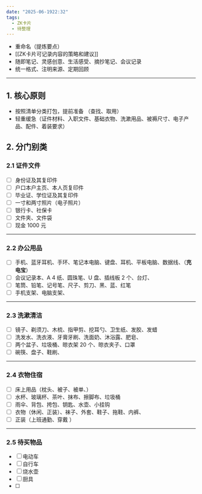 ```yaml
---
date: "2025-06-1922:32"
tags:
  - ZK卡片
  - 待整理
---
```

- 重命名（提炼要点）
- [[ZK卡片可记录内容的策略和建议]]
- 随即笔记、灵感创意、生活感受、摘抄笔记、会议记录
- 统一格式、注明来源、定期回顾
---
## 1. 核心原则 
- 按照清单分类打包，提前准备 （查找、取用）
- 轻重缓急（证件材料、入职文件、基础衣物、洗漱用品、被褥尺寸、电子产品、配件、着装要求）

## 2. 分门别类 
### 2.1 证件文件 
- [ ] 身份证及其复印件 
- [ ] 户口本户主页、本人页复印件
- [ ] 毕业证、学位证及其复印件 
- [ ] 一寸和两寸照片（电子照片）
- [ ] 银行卡、社保卡  
- [ ] 文件夹、文件袋 
- [ ] 现金 1000 元 
---
### 2.2 办公用品 
- [ ] 手机、蓝牙耳机、手环、笔记本电脑、键盘、耳机、平板电脑、数据线、（**充电宝**）
- [ ] 会议记录本、A 4 纸、圆珠笔、U 盘、插线板 2 个、台灯、
- [ ] 笔筒、铅笔、记号笔、尺子、剪刀、黑、蓝、红笔
- [ ] 手机支架、电脑支架、
---
### 2.3 洗漱清洁 
- [ ] 镜子、剃须刀、木梳、指甲剪、挖耳勺、卫生纸、发胶、发蜡 
- [ ] 洗发水、洗衣液、牙膏牙刷、洗面奶、沐浴露、肥皂、
- [ ] 两个盆子、垃圾桶、晾衣架 20 个、晾衣夹子、口罩 
- [ ] 碗筷、盘子、鞋刷、
---
### 2.4 衣物住宿
- [ ] 床上用品（枕头、被子、被单、）
- [ ] 水杯、玻璃杯、茶叶、抹布、擦脚布、垃圾桶 
- [ ] 雨伞、背包、挎包、钥匙、水壶、小挂钩
- [ ] 衣物（休闲、正装）、袜子、外套、鞋子、拖鞋、内裤、
- [ ] 正装（上班通勤、穿戴 ）
---
### 2.5 待买物品
- [ ] 电动车 
- [ ] 自行车 
- [ ] 烧水壶 
- [ ] 厨具 
- [ ] 
